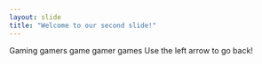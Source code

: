 ```yaml
---
layout: slide
title: "Welcome to our second slide!"
---
```

Gaming gamers game gamer games
Use the left arrow to go back!